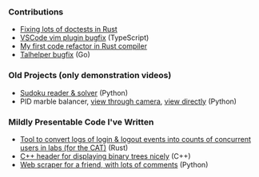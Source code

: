 ### Contributions
- [Fixing lots of doctests in Rust](https://github.com/rust-lang/rust/pull/96094)
- [VSCode vim plugin bugfix](https://github.com/VSCodeVim/Vim/pull/8533) (TypeScript)
- [My first code refactor in Rust compiler](https://github.com/rust-lang/rust/pull/97609)
- [Talhelper bugfix](https://github.com/budimanjojo/talhelper/pull/585) (Go)

### Old Projects (only demonstration videos)
- [Sudoku reader & solver](https://youtu.be/ApzdUKcGoEg) (Python)
- PID marble balancer, [view through camera](https://youtu.be/N8149KjlDp8), [view directly](https://youtu.be/khTxOVdZbxM) (Python)

### Mildly Presentable Code I've Written
- [Tool to convert logs of login & logout events into counts of concurrent users in labs (for the CAT)](https://github.com/Elliot-Roberts/lab-usage) (Rust)
- [C++ header for displaying binary trees nicely](https://github.com/Elliot-Roberts/tree-print) (C++)
- [Web scraper for a friend, with lots of comments](https://github.com/Elliot-Roberts/shane_dota_data) (Python)
